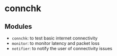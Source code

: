# connchk

## Modules

- `connchk`: to test basic internet connectivity
- `monitor`: to monitor latency and packet loss
- `notifier`: to notify the user of connectivity issues
